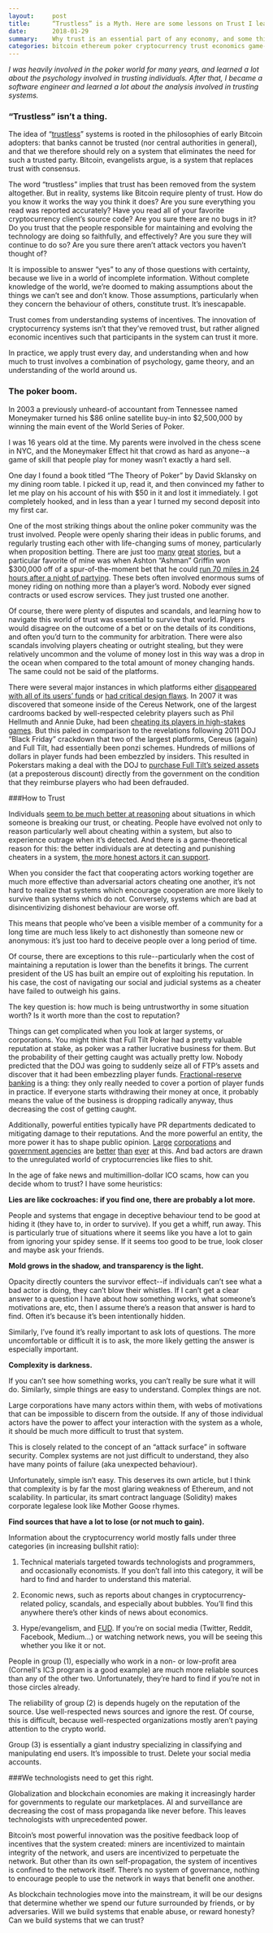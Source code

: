 ```yaml
---
layout:     post
title:      “Trustless” is a Myth. Here are some lessons on Trust I learned in the poker world.
date:       2018-01-29
summary:    Why trust is an essential part of any economy, and some things that poker taught me about applying it.
categories: bitcoin ethereum poker cryptocurrency trust economics game-theory
---
```


*I was heavily involved in the poker world for many years, and learned a lot about the psychology involved in trusting individuals. After that, I became a software engineer and learned a lot about the analysis involved in trusting systems.*

### “Trustless” isn’t a thing.

The idea of “[trustless](https://steemit.com/technology/@jacor/trustless-what-does-it-mean-in-laymen-s-terms)” systems is rooted in the philosophies of early Bitcoin adopters: that banks cannot be trusted (nor central authorities in general), and that we therefore should rely on a system that eliminates the need for such a trusted party. Bitcoin, evangelists argue, is a system that replaces trust with consensus.

The word “trustless” implies that trust has been removed from the system altogether. But in reality, systems like Bitcoin require plenty of trust. How do you know it works the way you think it does? Are you sure everything you read was reported accurately? Have you read all of your favorite cryptocurrency client’s source code? Are you sure there are no bugs in it? Do you trust that the people responsible for maintaining and evolving the technology are doing so faithfully, and effectively? Are you sure they will continue to do so? Are you sure there aren’t attack vectors you haven’t thought of?

It is impossible to answer “yes” to any of those questions with certainty, because we live in a world of incomplete information. Without complete knowledge of the world, we’re doomed to making assumptions about the things we can’t see and don’t know. Those assumptions, particularly when they concern the behaviour of others, constitute trust. It’s inescapable.

Trust comes from understanding systems of incentives. The innovation of cryptocurrency systems isn’t that they’ve removed trust, but rather aligned economic incentives such that participants in the system can trust it more. 

In practice, we apply trust every day, and understanding when and how much to trust involves a combination of psychology, game theory, and an understanding of the world around us.

### The poker boom.

In 2003 a previously unheard-of accountant from Tennessee named Moneymaker turned his $86 online satellite buy-in into $2,500,000 by winning the main event of the World Series of Poker.

I was 16 years old at the time. My parents were involved in the chess scene in NYC, and the Moneymaker Effect hit that crowd as hard as anyone--a game of skill that people play for money wasn’t exactly a hard sell.

One day I found a book titled “The Theory of Poker” by David Sklansky on my dining room table. I picked it up, read it, and then convinced my father to let me play on his account of his with $50 in it and lost it immediately. I got completely hooked, and in less than a year I turned my second deposit into my first car.

One of the most striking things about the online poker community was the trust involved. People were openly sharing their ideas in public forums, and regularly trusting each other with life-changing sums of money, particularly when proposition betting. There are just too [many](https://en.wikipedia.org/wiki/Brian_Zembic#The_Breast_bet) [great](https://www.pokernews.com/news/2009/01/pokernews-top-10-list-all-time-prop-bets-1034.htm) [stories](http://archives1.twoplustwo.com/showflat.php?Number=10970199), but a particular favorite of mine was when Ashton “Ashman” Griffin won $300,000 off of a spur-of-the-moment bet that he could [run 70 miles in 24 hours after a night of partying](https://forumserver.twoplustwo.com/29/news-views-gossip/ashman-run-70-miles-24-hours-prop-bet-973629/). These bets often involved enormous sums of money riding on nothing more than a player’s word. Nobody ever signed contracts or used escrow services. They just trusted one another.

Of course, there were plenty of disputes and scandals, and learning how to navigate this world of trust was essential to survive that world. Players would disagree on the outcome of a bet or on the details of its conditions, and often you’d turn to the community for arbitration. There were also scandals involving players cheating or outright stealing, but they were relatively uncommon and the volume of money lost in this way was a drop in the ocean when compared to the total amount of money changing hands. The same could not be said of the platforms.

There were several major instances in which platforms either [disappeared with all of its users’ funds](http://www.pokerhistory.eu/history/online-poker-scandals/poker-spot-scandal) or [had critical design flaws](https://www.developer.com/tech/article.php/10923_616221_3/How-We-Learned-to-Cheat-at-Online-Poker-A-Study-in-Software-Security.htm). In 2007 it was discovered that someone inside of the Cereus Network, one of the largest cardrooms backed by well-respected celebrity players such as Phil Hellmuth and Annie Duke, had been [cheating its players in high-stakes games](http://archives1.twoplustwo.com/showflat.php?Cat=0&Number=12523924&page=0&fpart=1&vc=1). But this paled in comparison to the revelations following 2011 DOJ “Black Friday” crackdown that two of the largest platforms, Cereus (again) and Full Tilt, had essentially been ponzi schemes. Hundreds of millions of dollars in player funds had been embezzled by insiders. This resulted in Pokerstars making a deal with the DOJ to [purchase Full Tilt’s seized assets](http://www.espn.com/poker/story/_/id/8218085/pokerstars-reaches-settlement-department-justice-acquires-full-tilt-poker) (at a preposterous discount) directly from the government on the condition that they reimburse players who had been defrauded.

###How to Trust

Individuals [seem to be much better at reasoning](https://en.wikipedia.org/wiki/Wason_selection_task#cite_note-cogadapt-11) about situations in which someone is breaking our trust, or cheating. People have evolved not only to reason particularly well about cheating within a system, but also to experience outrage when it’s detected. And there is a game-theoretical reason for this: the better individuals are at detecting and punishing cheaters in a system, [the more honest actors it can support](http://ncase.me/trust/). 

When you consider the fact that cooperating actors working together are much more effective than adversarial actors cheating one another, it’s not hard to realize that systems which encourage cooperation are more likely to survive than systems which do not. Conversely, systems which are bad at disincentivizing dishonest behaviour are worse off.

This means that people who’ve been a visible member of a community for a long time are much less likely to act dishonestly than someone new or anonymous: it’s just too hard to deceive people over a long period of time.

Of course, there are exceptions to this rule--particularly when the cost of maintaining a reputation is lower than the benefits it brings. The current president of the US has built an empire out of exploiting his reputation. In his case, the cost of navigating our social and judicial systems as a cheater have failed to outweigh his gains.

The key question is: how much is being untrustworthy in some situation worth? Is it worth more than the cost to reputation?

Things can get complicated when you look at larger systems, or corporations. You might think that Full Tilt Poker had a pretty valuable reputation at stake, as poker was a rather lucrative business for them. But the probability of their getting caught was actually pretty low. Nobody predicted that the DOJ was going to suddenly seize all of FTP’s assets and discover that it had been embezzling player funds. [Fractional-reserve banking](https://en.wikipedia.org/wiki/Fractional-reserve_banking) is a thing: they only really needed to cover a portion of player funds in practice. If everyone starts withdrawing their money at once, it probably means the value of the business is dropping radically anyway, thus decreasing the cost of getting caught. 

Additionally, powerful entities typically have PR departments dedicated to mitigating damage to their reputations. And the more powerful an entity, the more power it has to shape public opinion. [Large](https://www.theverge.com/2017/8/23/16194366/exxon-mobil-knew-climate-change-misinformation-harvard-study) [corporations](https://www.theatlantic.com/politics/archive/2016/05/low-tar-cigarettes/481116/) and [government agencies](http://www.ihr.org/jhr/v09/v09p305_Marchetti.html) are [better](https://www.nytimes.com/2014/06/30/technology/facebook-tinkers-with-users-emotions-in-news-feed-experiment-stirring-outcry.html) [than](https://en.wikipedia.org/wiki/Web_brigades) [ever](https://en.wikipedia.org/wiki/50_Cent_Party) at this. And bad actors are drawn to the unregulated world of cryptocurrencies like flies to shit.

In the age of fake news and multimillion-dollar ICO scams, how can you decide whom to trust? I have some heuristics:

**Lies are like cockroaches: if you find one, there are probably a lot more.**

People and systems that engage in deceptive behaviour tend to be good at hiding it (they have to, in order to survive). If you get a whiff, run away. This is particularly true of situations where it seems like you have a lot to gain from ignoring your spidey sense. If it seems too good to be true, look closer and maybe ask your friends.

**Mold grows in the shadow, and transparency is the light.**

Opacity directly counters the survivor effect--if individuals can’t see what a bad actor is doing, they can’t blow their whistles. If I can’t get a clear answer to a question I have about how something works, what someone’s motivations are, etc, then I assume there’s a reason that answer is hard to find. Often it’s because it’s been intentionally hidden.

Similarly, I’ve found it’s really important to ask lots of questions. The more uncomfortable or difficult it is to ask, the more likely getting the answer is especially important.

**Complexity is darkness.**

If you can’t see how something works, you can’t really be sure what it will do. Similarly, simple things are easy to understand. Complex things are not.

Large corporations have many actors within them, with webs of motivations that can be impossible to discern from the outside. If any of those individual actors have the power to affect your interaction with the system as a whole, it should be much more difficult to trust that system.

This is closely related to the concept of an “attack surface” in software security. Complex systems are not just difficult to understand, they also have many points of failure (aka unexpected behaviour).

Unfortunately, simple isn’t easy. This deserves its own article, but I think that complexity is by far the most glaring weakness of Ethereum, and not scalability. In particular, its smart contract language (Solidity) makes corporate legalese look like Mother Goose rhymes.

**Find sources that have a lot to lose (or not much to gain).**

Information about the cryptocurrency world mostly falls under three categories (in increasing bullshit ratio):

1. Technical materials targeted towards technologists and programmers, and occasionally economists. If you don’t fall into this category, it will be hard to find and harder to understand this material.

2. Economic news, such as reports about changes in cryptocurrency-related policy, scandals, and especially about bubbles. You’ll find this anywhere there’s other kinds of news about economics.

3. Hype/evangelism, and [FUD](https://en.wikipedia.org/wiki/Fear,_uncertainty_and_doubt). If you’re on social media (Twitter, Reddit, Facebook, Medium…) or watching network news, you will be seeing this whether you like it or not.

People in group (1), especially who work in a non- or low-profit area (Cornell's IC3 program is a good example) are much more reliable sources than any of the other two. Unfortunately, they’re hard to find if you’re not in those circles already.

The reliability of group (2) is depends hugely on the reputation of the source. Use well-respected news sources and ignore the rest. Of course, this is difficult, because well-respected organizations mostly aren’t paying attention to the crypto world.

Group (3) is essentially a giant industry specializing in classifying and manipulating end users. It’s impossible to trust. Delete your social media accounts.

###We technologists need to get this right.

Globalization and blockchain economies are making it increasingly harder for governments to regulate our marketplaces. AI and surveillance are decreasing the cost of mass propaganda like never before. This leaves technologists with unprecedented power.

Bitcoin’s most powerful innovation was the positive feedback loop of incentives that the system created: miners are incentivized to maintain integrity of the network, and users are incentivized to perpetuate the network. But other than its own self-propagation, the system of incentives is confined to the network itself. There’s no system of governance, nothing to encourage people to use the network in ways that benefit one another.

As blockchain technologies move into the mainstream, it will be our designs that determine whether we spend our future surrounded by friends, or by adversaries. Will we build systems that enable abuse, or reward honesty? Can we build systems that we can trust?
